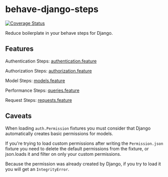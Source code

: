 behave-django-steps
===
[![Coverage Status](https://coveralls.io/repos/github/BillSchumacher/behave-django-steps/badge.svg?branch=main)](https://coveralls.io/github/BillSchumacher/behave-django-steps?branch=main)

Reduce boilerplate in your behave steps for Django.

Features
---

Authentication Steps: [authentication.feature](tests%2Facceptance%2Ffeatures%2Fauthentication.feature)

Authorization Steps: [authorization.feature](tests%2Facceptance%2Ffeatures%2Fauthorization.feature)

Model Steps: [models.feature](tests%2Facceptance%2Ffeatures%2Fmodels.feature)

Performance Steps: [queries.feature](tests%2Facceptance%2Ffeatures%2Fqueries.feature)

Request Steps: [requests.feature](tests%2Facceptance%2Ffeatures%2Frequests.feature)


Caveats
---

When loading `auth.Permission` fixtures you must consider that Django
automatically creates basic permissions for models.

If you're trying to load custom permissions after writing the `Permission.json` fixture
you need to delete the default permissions from the fixture, or json.loads it and filter
on only your custom permissions.

Because the permission was already created by Django, if you try to load it
you will get an `IntegrityError`.
